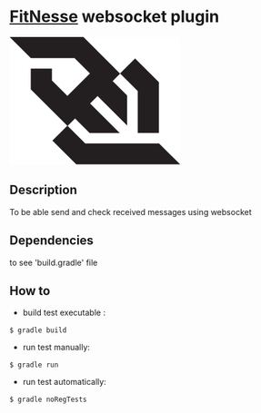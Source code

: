 # [FitNesse](http://docs.fitnesse.org/FrontPage) websocket plugin

![websocket](tests/FitNesseRoot/files/img/logo-websocket.png)

## Description
To be able send and check received messages using websocket


## Dependencies
to see 'build.gradle' file

## How to
 * build test executable : 
```shell_session
$ gradle build
```

 * run test manually:
```shell_session
$ gradle run
```

 * run test automatically:
```shell_session
$ gradle noRegTests
```